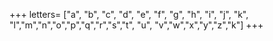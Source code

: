 +++
letters= ["a", "b", "c", "d", "e", "f", "g", "h", "i", "j", "k", "l","m","n","o","p","q","r","s","t", "u", "v","w","x","y","z","k"]
+++

